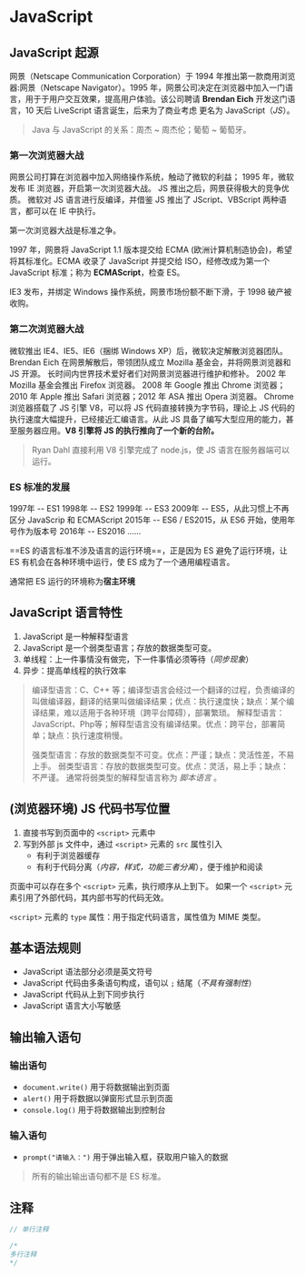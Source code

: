 # JavaScript

## JavaScript 起源

网景（Netscape Communication Corporation）于 1994 年推出第一款商用浏览器:网景（Netscape Navigator）。1995 年，网景公司决定在浏览器中加入一门语言，用于于用户交互效果，提高用户体验。该公司聘请 **Brendan Eich** 开发这门语言，10 天后 LiveScript 语言诞生，后来为了商业考虑 更名为 JavaScript（_JS_）。

> Java 与 JavaScript 的关系：周杰 ~ 周杰伦；葡萄 ~ 葡萄牙。

### 第一次浏览器大战

网景公司打算在浏览器中加入网络操作系统，触动了微软的利益；
1995 年，微软发布 IE 浏览器，开启第一次浏览器大战。
JS 推出之后，网景获得极大的竞争优质。
微软对 JS 语言进行反编译，并借鉴 JS 推出了 JScript、VBScript 两种语言，都可以在 IE 中执行。

第一次浏览器大战是标准之争。

1997 年，网景将 JavaScript 1.1 版本提交给 ECMA (欧洲计算机制造协会)，希望将其标准化。ECMA 收录了 JavaScript 并提交给 ISO，经修改成为第一个JavaScript 标准；称为 **ECMAScript**，检查 ES。

IE3 发布，并绑定 Windows 操作系统，网景市场份额不断下滑，于 1998 破产被收购。

### 第二次浏览器大战

微软推出 IE4、IE5、IE6（捆绑 Windows XP）后，微软决定解散浏览器团队。
Brendan Eich 在网景解散后，带领团队成立 Mozilla 基金会，并将网景浏览器和 JS 开源。
长时间内世界技术爱好者们对网景浏览器进行维护和修补。
2002 年 Mozilla 基金会推出 Firefox 浏览器。
2008 年 Google 推出 Chrome 浏览器；2010 年 Apple 推出 Safari 浏览器；2012 年 ASA 推出 Opera 浏览器。
Chrome 浏览器搭载了 JS 引擎 V8，可以将 JS 代码直接转换为字节码，理论上 JS 代码的执行速度大幅提升，已经接近汇编语言。从此 JS 具备了编写大型应用的能力，甚至服务器应用。**V8 引擎将 JS 的执行推向了一个新的台阶。**

> Ryan Dahl 直接利用 V8 引擎完成了 node.js，使 JS 语言在服务器端可以运行。

### ES 标准的发展

1997年 -- ES1
1998年 -- ES2
1999年 -- ES3
2009年 -- ES5，从此习惯上不再区分 JavaScrip 和 ECMAScript
2015年 -- ES6 / ES2015，从 ES6 开始，使用年号作为版本号
2016年 -- ES2016
……

==ES 的语言标准不涉及语言的运行环境==，正是因为 ES 避免了运行环境，让 ES 有机会在各种环境中运行，使 ES 成为了一个通用编程语言。

通常把 ES 运行的环境称为**宿主环境**

## JavaScript 语言特性

1. JavaScript 是一种解释型语言
2. JavaScript 是一个弱类型语言；存放的数据类型可变。
3. 单线程：上一件事情没有做完，下一件事情必须等待（_同步现象_）
4. 异步：提高单线程的执行效率

> 编译型语言：C、C++ 等；编译型语言会经过一个翻译的过程，负责编译的叫做编译器，翻译的结果叫做编译结果；优点：执行速度快；缺点：某个编译结果，难以适用于各种环境（跨平台障碍），部署繁琐。
> 解释型语言：JavaScript、Php等；解释型语言没有编译结果。优点：跨平台，部署简单；缺点：执行速度稍慢。
>
> 强类型语言：存放的数据类型不可变。优点：严谨；缺点：灵活性差，不易上手。
> 弱类型语言：存放的数据类型可变。优点：灵活，易上手；缺点：不严谨。
> 通常将弱类型的解释型语言称为 _脚本语言_ 。

## (浏览器环境) JS 代码书写位置

1. 直接书写到页面中的 `<script>` 元素中
2. 写到外部 js 文件中，通过 `<script>` 元素的 `src` 属性引入
   - 有利于浏览器缓存
   - 有利于代码分离（_内容，样式，功能三者分离_），便于维护和阅读

页面中可以存在多个 `<script>` 元素，执行顺序从上到下。
如果一个 `<script>` 元素引用了外部代码，其内部书写的代码无效。

`<script>` 元素的 `type` 属性：用于指定代码语言，属性值为 MIME 类型。

## 基本语法规则

- JavaScript 语法部分必须是英文符号
- JavaScript 代码由多条语句构成，语句以 `;` 结尾（_不具有强制性_）
- JavaScript 代码从上到下同步执行
- JavaScript 语言大小写敏感

## 输出输入语句

### 输出语句

- `document.write()` 用于将数据输出到页面
- `alert()` 用于将数据以弹窗形式显示到页面
- `console.log()` 用于将数据输出到控制台

### 输入语句

- `prompt("请输入：")` 用于弹出输入框，获取用户输入的数据

> 所有的输出输出语句都不是 ES 标准。

## 注释

```js
// 单行注释

/*
多行注释
*/
```
